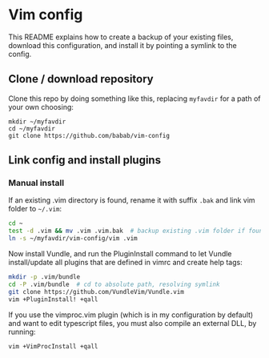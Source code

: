 # Vim config

This README explains how to create a backup of your existing files,
download this configuration, and install it by pointing a symlink to the
config.

## Clone / download repository

Clone this repo by doing something like this, replacing `myfavdir` for a
path of your own choosing:

``` console
mkdir ~/myfavdir
cd ~/myfavdir
git clone https://github.com/babab/vim-config
```

## Link config and install plugins

### Manual install

If an existing .vim directory is found, rename it with suffix `.bak` and
link vim folder to `~/.vim`:

``` sh
cd ~
test -d .vim && mv .vim .vim.bak  # backup existing .vim folder if found
ln -s ~/myfavdir/vim-config/vim .vim
```

Now install Vundle, and run the PluginInstall command to let Vundle
install/update all plugins that are defined in vimrc and create help
tags:

``` sh
mkdir -p .vim/bundle
cd -P .vim/bundle  # cd to absolute path, resolving symlink
git clone https://github.com/VundleVim/Vundle.vim
vim +PluginInstall! +qall
```

If you use the vimproc.vim plugin (which is in my configuration by
default) and want to edit typescript files, you must also compile an
external DLL, by running:

``` sh
vim +VimProcInstall +qall
```
